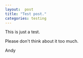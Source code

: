 ```yaml
---
layout:  post
title: "Test post."
categories: testing
---
```

This is just a test.

Please don't think about it too much.

Andy
